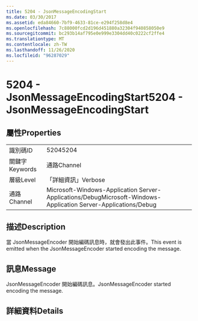 ```yaml
---
title: 5204 - JsonMessageEncodingStart
ms.date: 03/30/2017
ms.assetid: eda84660-7bf9-4633-81ce-e294f258d8e4
ms.openlocfilehash: 7c88000fcd2d196d451880a32304f940858050e9
ms.sourcegitcommit: bc293b14af795e0e999e3304dd40c0222cf2ffe4
ms.translationtype: MT
ms.contentlocale: zh-TW
ms.lasthandoff: 11/26/2020
ms.locfileid: "96287029"
---
```

# <a name="5204---jsonmessageencodingstart"></a><span data-ttu-id="b2bc2-102">5204 - JsonMessageEncodingStart</span><span class="sxs-lookup"><span data-stu-id="b2bc2-102">5204 - JsonMessageEncodingStart</span></span>

## <a name="properties"></a><span data-ttu-id="b2bc2-103">屬性</span><span class="sxs-lookup"><span data-stu-id="b2bc2-103">Properties</span></span>  
  
|||  
|-|-|  
|<span data-ttu-id="b2bc2-104">識別碼</span><span class="sxs-lookup"><span data-stu-id="b2bc2-104">ID</span></span>|<span data-ttu-id="b2bc2-105">5204</span><span class="sxs-lookup"><span data-stu-id="b2bc2-105">5204</span></span>|  
|<span data-ttu-id="b2bc2-106">關鍵字</span><span class="sxs-lookup"><span data-stu-id="b2bc2-106">Keywords</span></span>|<span data-ttu-id="b2bc2-107">通路</span><span class="sxs-lookup"><span data-stu-id="b2bc2-107">Channel</span></span>|  
|<span data-ttu-id="b2bc2-108">層級</span><span class="sxs-lookup"><span data-stu-id="b2bc2-108">Level</span></span>|<span data-ttu-id="b2bc2-109">「詳細資訊」</span><span class="sxs-lookup"><span data-stu-id="b2bc2-109">Verbose</span></span>|  
|<span data-ttu-id="b2bc2-110">通路</span><span class="sxs-lookup"><span data-stu-id="b2bc2-110">Channel</span></span>|<span data-ttu-id="b2bc2-111">Microsoft-Windows-Application Server-Applications/Debug</span><span class="sxs-lookup"><span data-stu-id="b2bc2-111">Microsoft-Windows-Application Server-Applications/Debug</span></span>|  
  
## <a name="description"></a><span data-ttu-id="b2bc2-112">描述</span><span class="sxs-lookup"><span data-stu-id="b2bc2-112">Description</span></span>  

 <span data-ttu-id="b2bc2-113">當 JsonMessageEncoder 開始編碼訊息時，就會發出此事件。</span><span class="sxs-lookup"><span data-stu-id="b2bc2-113">This event is emitted when the JsonMessageEncoder started encoding the message.</span></span>  
  
## <a name="message"></a><span data-ttu-id="b2bc2-114">訊息</span><span class="sxs-lookup"><span data-stu-id="b2bc2-114">Message</span></span>  

 <span data-ttu-id="b2bc2-115">JsonMessageEncoder 開始編碼訊息。</span><span class="sxs-lookup"><span data-stu-id="b2bc2-115">JsonMessageEncoder started encoding the message.</span></span>  
  
## <a name="details"></a><span data-ttu-id="b2bc2-116">詳細資料</span><span class="sxs-lookup"><span data-stu-id="b2bc2-116">Details</span></span>
